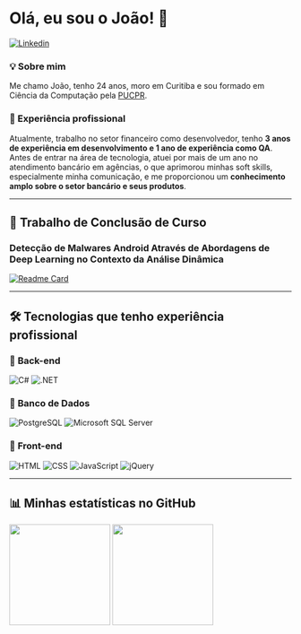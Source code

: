 # Olá, eu sou o João! 👋  

[![Linkedin](https://img.shields.io/badge/LinkedIn-0077B5?style=for-the-badge&logo=linkedin&logoColor=white)](https://www.linkedin.com/in/joao-victor-ottoni-de-oliveira-806b021b8/)

### 💡 Sobre mim  
Me chamo João, tenho 24 anos, moro em Curitiba e sou formado em Ciência da Computação pela [PUCPR](https://www.pucpr.br/cursos-graduacao/ciencia-da-computacao/). 

### 🏢 Experiência profissional

Atualmente, trabalho no setor financeiro como desenvolvedor, tenho **3 anos de experiência em desenvolvimento e 1 ano de experiência como QA**. Antes de entrar na área de tecnologia, atuei por mais de um ano no atendimento bancário em agências, o que aprimorou minhas soft skills, especialmente minha comunicação, e me proporcionou um **conhecimento amplo sobre o setor bancário e seus produtos**.

---

## 📌 Trabalho de Conclusão de Curso  

### Detecção de Malwares Android Através de Abordagens de Deep Learning no Contexto da Análise Dinâmica

[![Readme Card](https://github-readme-stats.vercel.app/api/pin/?username=IvsonSoares&repo=deteccao_malware_dynamic&theme=radical)](https://github.com/IvsonSoares/deteccao_malware_dynamic)

---

## 🛠️ Tecnologias que tenho experiência profissional  

### 🔹 **Back-end**  
![C#](https://img.shields.io/badge/C%23-239120?style=for-the-badge&logo=c-sharp&logoColor=white)
![.NET](https://img.shields.io/badge/.NET-5C2D91?style=for-the-badge&logo=.net&logoColor=white)  

### 🔹 **Banco de Dados**  
![PostgreSQL](https://img.shields.io/badge/PostgreSQL-316192?style=for-the-badge&logo=postgresql&logoColor=white)
![Microsoft SQL Server](https://img.shields.io/badge/Microsoft_SQL_Server-CC2927?style=for-the-badge&logo=microsoft-sql-server&logoColor=white)  

### 🔹 **Front-end**  
![HTML](https://img.shields.io/badge/HTML-239120?style=for-the-badge&logo=html5&logoColor=white)
![CSS](https://img.shields.io/badge/CSS-239120?&style=for-the-badge&logo=css3&logoColor=white)
![JavaScript](https://img.shields.io/badge/JavaScript-F7DF1E?style=for-the-badge&logo=javascript&logoColor=black)
![jQuery](https://img.shields.io/badge/jQuery-0769AD?style=for-the-badge&logo=jquery&logoColor=white)  

---

## 📊 Minhas estatísticas no GitHub  

<div>
  <img height="180em" src="https://github-readme-stats.vercel.app/api?username=jvottoni2021&hide_rank=true&show_icons=true&theme=radical">
  <img height="180em" src="https://github-readme-stats.vercel.app/api/top-langs/?username=jvottoni2021&hide_progress=false&layout=compact&theme=radical">
</div>
